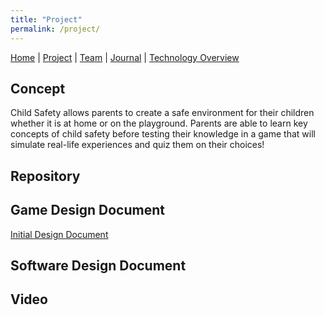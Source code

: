 ```yaml
---
title: "Project"
permalink: /project/
---
```


[Home](/ChildSafetyGame/) | [Project](/ChildSafetyGame/project) | [Team](/ChildSafetyGame/team) | [Journal](/ChildSafetyGame/journal) | [Technology Overview](/ChildSafetyGame/technology) 

## Concept

Child Safety allows parents to create a safe environment for their children whether it is at home or on the playground. Parents are able to learn key concepts of child safety before testing their knowledge in a game that will simulate real-life experiences and quiz them on their choices!

## Repository

## Game Design Document

[Initial Design Document](https://docs.google.com/document/d/1_Z__loN9b_KWujDQujJimzucuzEq4P-2-X6s9w0lXis/edit?usp=sharing)

## Software Design Document

## Video

